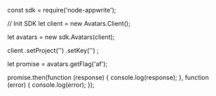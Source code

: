 const sdk = require('node-appwrite');

// Init SDK
let client = new Avatars.Client();

let avatars = new sdk.Avatars(client);

client
    .setProject('')
    .setKey('')
;

let promise = avatars.getFlag('af');

promise.then(function (response) {
    console.log(response);
}, function (error) {
    console.log(error);
});